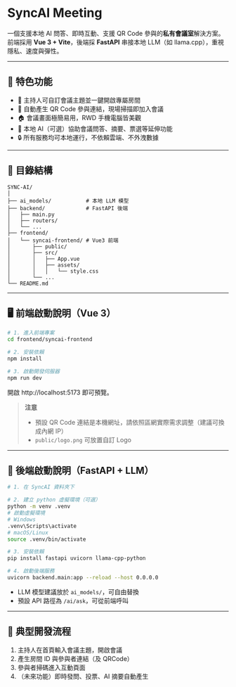 # SyncAI Meeting

一個支援本地 AI 問答、即時互動、支援 QR Code 參與的**私有會議室**解決方案。  
前端採用 **Vue 3 + Vite**，後端採 **FastAPI** 串接本地 LLM（如 llama.cpp），重視隱私、速度與彈性。

---

## 🚀 特色功能

- 💬 主持人可自訂會議主題並一鍵開啟專屬房間
- 📱 自動產生 QR Code 參與連結，現場掃描即加入會議
- 🏠 會議畫面極簡易用，RWD 手機電腦皆美觀
- 🧠 本地 AI（可選）協助會議問答、摘要、票選等延伸功能
- 🔒 所有服務均可本地運行，不依賴雲端、不外洩數據

---

## 📁 目錄結構

```
SYNC-AI/
│
├── ai_models/           # 本地 LLM 模型
├── backend/             # FastAPI 後端
│   ├── main.py
│   ├── routers/
│   └── ...
├── frontend/
│   └── syncai-frontend/ # Vue3 前端
│       ├── public/
│       ├── src/
│       │   ├── App.vue
│       │   ├── assets/
│       │   │   └── style.css
│       └── ...
└── README.md
```

---

## 🖥️ 前端啟動說明（Vue 3）

```bash
# 1. 進入前端專案
cd frontend/syncai-frontend

# 2. 安裝依賴
npm install

# 3. 啟動開發伺服器
npm run dev
```
開啟 http://localhost:5173 即可預覽。

> **注意**  
> - 預設 QR Code 連結是本機網址，請依照區網實際需求調整（建議可換成內網 IP）  
> - `public/logo.png` 可放置自訂 Logo

---

## 🐍 後端啟動說明（FastAPI + LLM）

```bash
# 1. 在 SyncAI 資料夾下

# 2. 建立 python 虛擬環境（可選）
python -m venv .venv
# 啟動虛擬環境
# Windows
.venv\Scripts\activate
# macOS/Linux
source .venv/bin/activate

# 3. 安裝依賴
pip install fastapi uvicorn llama-cpp-python

# 4. 啟動後端服務
uvicorn backend.main:app --reload --host 0.0.0.0
```

- LLM 模型建議放於 `ai_models/`，可自由替換
- 預設 API 路徑為 `/ai/ask`，可從前端呼叫

---

## 📝 典型開發流程

1. 主持人在首頁輸入會議主題，開啟會議
2. 產生房間 ID 與參與者連結（及 QRCode）
3. 參與者掃碼進入互動頁面
4. （未來功能）即時發問、投票、AI 摘要自動產生
